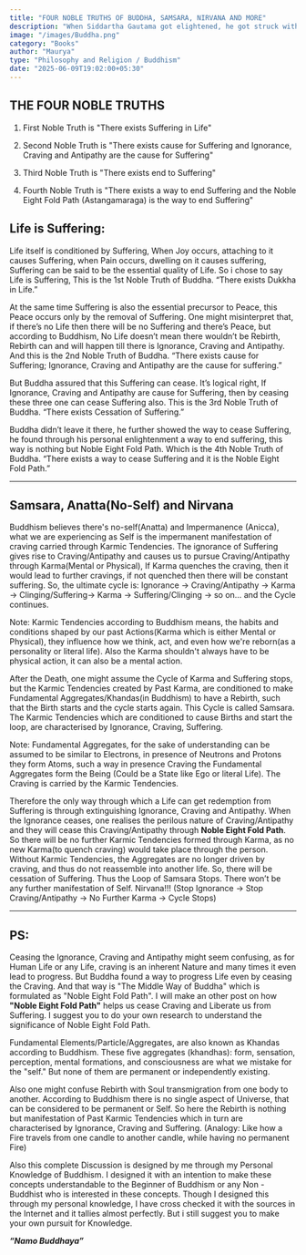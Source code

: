 ```yaml
---
title: "FOUR NOBLE TRUTHS OF BUDDHA, SAMSARA, NIRVANA AND MORE"
description: "When Siddartha Gautama got elightened, he got struck with Cosmic Knowledge. And to make it feasible to lay people, he simplified that knowledge into many concepts."
image: "/images/Buddha.png"
category: "Books"
author: "Maurya"
type: "Philosophy and Religion / Buddhism"
date: "2025-06-09T19:02:00+05:30"
---
```




## THE FOUR NOBLE TRUTHS

 1. First Noble Truth is "There exists Suffering in Life"

 2. Second Noble Truth is "There exists cause for Suffering and Ignorance, Craving and Antipathy are the cause for Suffering"

 3. Third Noble Truth is "There exists end to Suffering"

 4. Fourth Noble Truth is "There exists a way to end Suffering and the Noble Eight Fold Path (Astangamaraga) is the way to end Suffering"

## Life is Suffering: 
Life itself is conditioned by Suffering, When Joy occurs, attaching to it causes Suffering, when Pain occurs, dwelling on it causes suffering, Suffering can be said to be the essential quality of Life. So i chose to say Life is Suffering, This is the 1st Noble Truth of Buddha. “There exists Dukkha in Life.”

At the same time Suffering is also the essential precursor to Peace, this Peace occurs only by the removal of Suffering. One might misinterpret that, if there’s no Life then there will be no Suffering and there’s Peace, but according to Buddhism, No Life doesn’t mean there wouldn’t be Rebirth, Rebirth can and will happen till there is Ignorance, Craving and Antipathy. And this is the 2nd Noble Truth of Buddha. “There exists cause for Suffering; Ignorance, Craving and Antipathy are the cause for suffering.”

But Buddha assured that this Suffering can cease. It’s logical right, If Ignorance, Craving and Antipathy are cause for Suffering, then by ceasing these three one can cease Suffering also. This is the 3rd Noble Truth of Buddha. “There exists Cessation of Suffering.”

Buddha didn’t leave it there, he further showed the way to cease Suffering, he found through his personal enlightenment a way to end suffering, this way is nothing but Noble Eight Fold Path. Which is the 4th Noble Truth of Buddha. “There exists a way to cease Suffering and it is the Noble Eight Fold Path.”


*******

## Samsara, Anatta(No-Self) and Nirvana
Buddhism believes there's no-self(Anatta) and Impermanence (Anicca), what we are experiencing as Self is the impermanent manifestation of craving carried through Karmic Tendencies. The ignorance of Suffering gives rise to Craving/Antipathy and causes us to pursue Craving/Antipathy through Karma(Mental or Physical), If Karma quenches the craving, then it would lead to further cravings, if not quenched then there will be constant suffering.  So, the ultimate cycle is: Ignorance -> Craving/Antipathy -> Karma -> Clinging/Suffering-> Karma -> Suffering/Clinging -> so on… and the Cycle continues.

Note: Karmic Tendencies according to Buddhism means, the habits and conditions shaped by our past Actions(Karma which is either Mental or Physical), they influence how we think, act, and even how we're reborn(as a personality or literal life). Also the Karma shouldn't always have to be physical action, it can also be a mental action.

After the Death, one might assume the Cycle of Karma and Suffering stops, but the Karmic Tendencies created by Past Karma, are conditioned to make Fundamental Aggregates/Khandas(in Buddhism) to have a Rebirth, such that the Birth starts and the cycle starts again. This Cycle is called Samsara. The Karmic Tendencies which are conditioned to cause Births and start the loop, are characterised by Ignorance, Craving, Suffering.

Note: Fundamental Aggregates, for the sake of understanding can be assumed to be similar to Electrons, in presence of Neutrons and Protons they form Atoms, such a way in presence Craving the Fundamental Aggregates form the Being (Could be a State like Ego or literal Life). The Craving is carried by the Karmic Tendencies.

Therefore the only way through which a Life can get redemption from Suffering is through extinguishing Ignorance, Craving and Antipathy. When the Ignorance ceases, one realises the perilous nature of Craving/Antipathy and they will cease this Craving/Antipathy through **Noble Eight Fold Path**. So there will be no further Karmic Tendencies formed through Karma, as no new Karma(to quench craving) would take place through the person. Without Karmic Tendencies, the Aggregates are no longer driven by craving, and thus do not reassemble into another life. So, there will be cessation of Suffering. Thus the Loop of Samsara Stops. There won’t be any further manifestation of Self. Nirvana!!! (Stop Ignorance -> Stop Craving/Antipathy -> No Further Karma -> Cycle Stops)

----------------------------------------------------------------------------------------------------------

## PS:
Ceasing the Ignorance, Craving and Antipathy might seem confusing, as for Human Life or any Life, craving is an inherent Nature and many times it even lead to progress. But Buddha found a way to progress Life even by ceasing the Craving. And that way is "The Middle Way of Buddha" which is formulated as "Noble Eight Fold Path". I will make an other post on how **"Noble Eight Fold Path"** helps us cease Craving and Liberate us from Suffering. I suggest you to do your own research to understand the significance of Noble Eight Fold Path.

Fundamental Elements/Particle/Aggregates, are also known as Khandas according to Buddhism.  These five aggregates (khandhas): form, sensation, perception, mental formations, and consciousness are what we mistake for the "self." But none of them are permanent or independently existing.

Also one might confuse Rebirth with Soul transmigration from one body to another. According to Buddhism there is no single aspect of Universe, that can be considered to be permanent or Self. So here the Rebirth is nothing but manifestation of Past Karmic Tendencies which in turn are characterised by Ignorance, Craving and Suffering. (Analogy: Like how a Fire travels from one candle to another candle, while having no permanent Fire)

Also this complete Discussion is designed by me through my Personal Knowledge of Buddhism. I designed it with an intention to make these concepts understandable to the Beginner of Buddhism or any Non - Buddhist who is interested in these concepts. Though I designed this through my personal knowledge, I have cross checked it with the sources in the Internet and it tallies almost perfectly. But i still suggest you to make your own pursuit for Knowledge. 

***“Namo Buddhaya”***